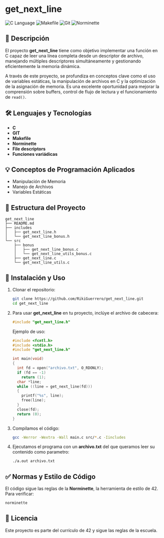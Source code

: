 # get_next_line

![C Language](https://img.shields.io/badge/C-Programming-blue.svg) ![Makefile](https://img.shields.io/badge/Makefile-Build-orange.svg) ![Git](https://img.shields.io/badge/Git-Version%20Control-red.svg) ![Norminette](https://img.shields.io/badge/Norminette-Code%20Style-brightgreen.svg)

## 📌 Descripción

El proyecto **get_next_line** tiene como objetivo implementar una función en C capaz de leer una línea completa desde un descriptor de archivo, manejando múltiples descriptores simultáneamente y gestionando eficientemente la memoria dinámica.

A través de este proyecto, se profundiza en conceptos clave como el uso de variables estáticas, la manipulación de archivos en C y la optimización de la asignación de memoria. Es una excelente oportunidad para mejorar la comprensión sobre buffers, control de flujo de lectura y el funcionamiento de `read()`.

## 🛠 Lenguajes y Tecnologías

- **C**
- **GIT**
- **Makefile**
- **Norminette**
- **File descriptors**
- **Funciones variádicas**

## 💡 Conceptos de Programación Aplicados

- Manipulación de Memoria
- Manejo de Archivos
- Variables Estáticas

## 📂 Estructura del Proyecto

```
get_next_line
├── README.md
├── includes
│   ├── get_next_line.h
│   └── get_next_line_bonus.h
└── src
    ├── bonus
    │   ├── get_next_line_bonus.c
    │   └── get_next_line_utils_bonus.c
    ├── get_next_line.c
    └── get_next_line_utils.c
```

## 🚀 Instalación y Uso

1. Clonar el repositorio:
   ```bash
   git clone https://github.com/RikiGuerrero/get_next_line.git
   cd get_next_line
2. Para usar **get_next_line** en tu proyecto, inclúye el archivo de cabecera:
   ```c
   #include "get_next_line.h"
   ```
   Ejemplo de uso:
   ```c
   #include <fcntl.h>
   #include <stdio.h>
   #include "get_next_line.h"

   int main(void)
   {
     int fd = open("archivo.txt", O_RDONLY);
     if (fd == -1)
       return (1);
     char *line;
     while ((line = get_next_line(fd)))
     {
       printf("%s", line);
       free(line);
     }
     close(fd);
     return (0);
   }
   ```
3. Compilamos el código:
   ```bash
   gcc -Werror -Wextra -Wall main.c src/*.c -Iincludes
   ```
4. Ejecutamos el programa con un **archivo.txt** del que queramos leer su contenido como parametro:
   ```bash
   ./a.out archivo.txt
   ```

## ✅ Normas y Estilo de Código

El código sigue las reglas de la **Norminette**, la herramienta de estilo de 42. Para verificar:
```bash
norminette
```

## 📜 Licencia

Este proyecto es parte del currículo de 42 y sigue las reglas de la escuela.
